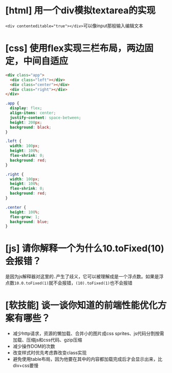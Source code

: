 # [html] 用一个div模拟textarea的实现

`<div contenteditable="true"></div>`可以像input那般输入编辑文本

# [css] 使用flex实现三栏布局，两边固定，中间自适应

```html
<div class="app">
  <div class="left"></div>
  <div class="center"></div>
  <div class="right"></div>
</div>
```
```css
.app {
  display: flex;
  align-items: center;
  justify-content: space-between;
  height: 200px;
  background: black;
}

.left {
  width: 100px;
  height: 100%;
  flex-shrink: 0;
  background: red;
}

.right {
  width: 100px;
  height: 100%;
  flex-shrink: 0;
  background: red;
}

.center {
  height: 100%;
  flex-grow: 1;
  background: blue;
}
```

# [js] 请你解释一个为什么10.toFixed(10)会报错？

是因为js解释器对这里的`.`产生了歧义，它可以被理解成是一个浮点数。如果是浮点数`10.0.toFixed(1)`就不会报错，`(10).toFixed(1)`也不会报错

# [软技能] 谈一谈你知道的前端性能优化方案有哪些？

- 减少http请求，资源的懒加载、合并小的图片成css sprites、js代码分割按需加载、压缩js和css代码、gzip压缩
- 减少操作DOM的次数
- 改变样式时优先考虑靠改变class实现
- 避免使用table布局，因为他要在其中的内容都加载完成后才会显示出来，比div+css要慢
